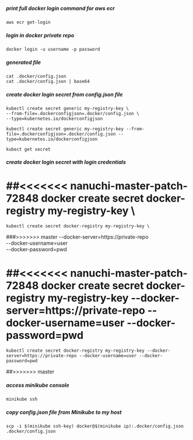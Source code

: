 ##### print full docker login command for aws ecr

    aws ecr get-login

##### login in docker private repo

    docker login -u username -p password 

##### generated file
    cat .docker/config.json
    cat .docker/config.json | base64

##### create docker login secret from config.json file

    kubectl create secret generic my-registry-key \
    --from-file=.dockerconfigjson=.docker/config.json \
    --type=kubernetes.io/dockerconfigjson

    kubectl create secret generic my-registry-key --from-file=.dockerconfigjson=.docker/config.json --type=kubernetes.io/dockerconfigjson

    kubect get secret

##### create docker login secret with login credentials

##<<<<<<< nanuchi-master-patch-72848
    docker create secret docker-registry my-registry-key \
=======
    kubectl create secret docker-registry my-registry-key \
###>>>>>>> master
    --docker-server=https://private-repo \
    --docker-username=user \
    --docker-password=pwd

##<<<<<<< nanuchi-master-patch-72848
    docker create secret docker-registry my-registry-key --docker-server=https://private-repo --docker-username=user --docker-password=pwd
=======
    kubectl create secret docker-registry my-registry-key --docker-server=https://private-repo --docker-username=user --docker-password=pwd
##>>>>>>> master

##### access minikube console

    minikube ssh

##### copy config.json file from Minikube to my host

    scp -i $(minikube ssh-key) docker@$(minikube ip):.docker/config.json .docker/config.json


